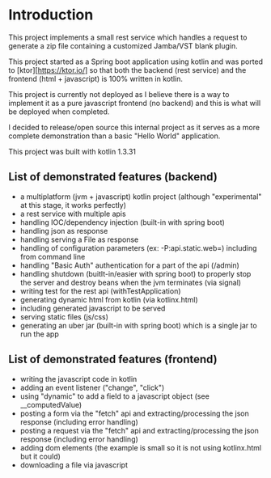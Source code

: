 Introduction
============

This project implements a small rest service which handles a request to generate a zip file containing a customized Jamba/VST blank plugin.

This project started as a Spring boot application using kotlin and was ported to [ktor][https://ktor.io/] so that both the backend (rest service) and the frontend (html + javascript) is 100% written in kotlin.

This project is currently not deployed as I believe there is a way to implement it as a pure javascript frontend (no backend) and this is what will be deployed when completed.

I decided to release/open source this internal project as it serves as a more complete demonstration than a basic "Hello World" application.

This project was built with kotlin 1.3.31

List of demonstrated features (backend)
---------------------------------------

* a multiplatform (jvm + javascript) kotlin project (although "experimental" at this stage, it works perfectly)
* a rest service with multiple apis
* handling IOC/dependency injection (built-in with spring boot)
* handling json as response
* handling serving a File as response
* handling of configuration parameters (ex: -P:api.static.web=) including from command line
* handling "Basic Auth" authentication for a part of the api (/admin)
* handling shutdown (buitlt-in/easier with spring boot) to properly stop the server and destroy beans when the jvm terminates (via signal)
* writing test for the rest api (withTestApplication)
* generating dynamic html from kotlin (via kotlinx.html)
* including generated javascript to be served
* serving static files (js/css)
* generating an uber jar (built-in with spring boot) which is a single jar to run the app

List of demonstrated features (frontend)
----------------------------------------

* writing the javascript code in kotlin
* adding an event listener ("change", "click")
* using "dynamic" to add a field to a javascript object (see __computedValue)
* posting a form via the "fetch" api and extracting/processing the json response (including error handling)
* posting a request via the "fetch" api and extracting/processing the json response (including error handling)
* adding dom elements (the example is small so it is not using kotlinx.html but it could)
* downloading a file via javascript


